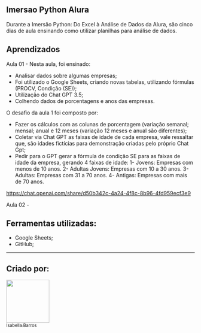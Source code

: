 ## Imersao Python Alura

Durante a Imersão Python: Do Excel à Análise de Dados da Alura, são cinco dias de aula ensinando como utilizar planilhas para análise de dados.

## Aprendizados
Aula 01 - Nesta aula, foi ensinado:

- Analisar dados sobre algumas empresas;
- Foi utilizado o Google Sheets, criando novas tabelas, utilizando fórmulas (PROCV, Condição (SE));
- Utilização do Chat GPT 3.5;
- Colhendo dados de porcentagens e anos das empresas.

O desafio da aula 1 foi composto por:

- Fazer os cálculos com as colunas de porcentagem (variação semanal; mensal; anual e 12 meses (variação 12 meses e anual são diferentes);
- Coletar via Chat GPT as faixas de idade de cada empresa, vale ressaltar que, são idades fictícias para demonstração  criadas pelo próprio Chat Gpt;
- Pedir para o GPT gerar a fórmula de condição SE para as faixas de idade da empresa, gerando 4 faixas de idade:
1- Jovens: Empresas com menos de 10 anos.
2- Adultas Jovens: Empresas com 10 a 30 anos.
3- Adultas: Empresas com 31 a 70 anos.
4- Antigas: Empresas com mais de 70 anos. 

https://chat.openai.com/share/d50b342c-4a24-4f8c-8b96-4fd959ecf3e9

Aula 02 - 


## Ferramentas utilizadas:
- Google Sheets;
- GitHub;

  
---
## Criado por:

[<img src="https://avatars.githubusercontent.com/u/81197504?v=4" width=115><br><sub>Isabella Barros</sub>](https://github.com/Isabellabarroos)

